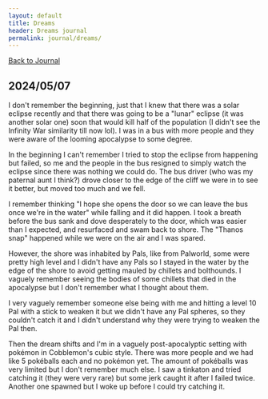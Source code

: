 ```yaml
---
layout: default
title: Dreams
header: Dreams journal
permalink: journal/dreams/
---
```

[Back to Journal](/journal)

## 2024/05/07

I don't remember the beginning, just that I knew that there was a solar eclipse recently and that there was going to be a "lunar" eclipse (it was another solar one) soon that would kill half of the population (I didn't see the Infinity War similarity till now lol). I was in a bus with more people and they were aware of the looming apocalypse to some degree.

In the beginning I can't remember I tried to stop the eclipse from happening but failed, so me and the people in the bus resigned to simply watch the eclipse since there was nothing we could do. The bus driver (who was my paternal aunt I think?) drove closer to the edge of the cliff we were in to see it better, but moved too much and we fell.

I remember thinking "I hope she opens the door so we can leave the bus once we're in the water" while falling and it did happen. I took a breath before the bus sank and dove desperately to the door, which was easier than I expected, and resurfaced and swam back to shore. The "Thanos snap" happened while we were on the air and I was spared.

However, the shore was inhabited by Pals, like from Palworld, some were pretty high level and I didn't have any Pals so I stayed in the water by the edge of the shore to avoid getting mauled by chillets and bolthounds. I vaguely remember seeing the bodies of some chillets that died in the apocalypse but I don't remember what I thought about them.

I very vaguely remember someone else being with me and hitting a level 10 Pal with a stick to weaken it but we didn't have any Pal spheres, so they couldn't catch it and I didn't understand why they were trying to weaken the Pal then.

Then the dream shifts and I'm in a vaguely post-apocalyptic setting with pokémon in Cobblemon's cubic style. There was more people and we had like 5 pokéballs each and no pokémon yet. The amount of pokéballs was very limited but I don't remember much else. I saw a tinkaton and tried catching it (they were very rare) but some jerk caught it after I failed twice. Another one spawned but I woke up before I could try catching it.